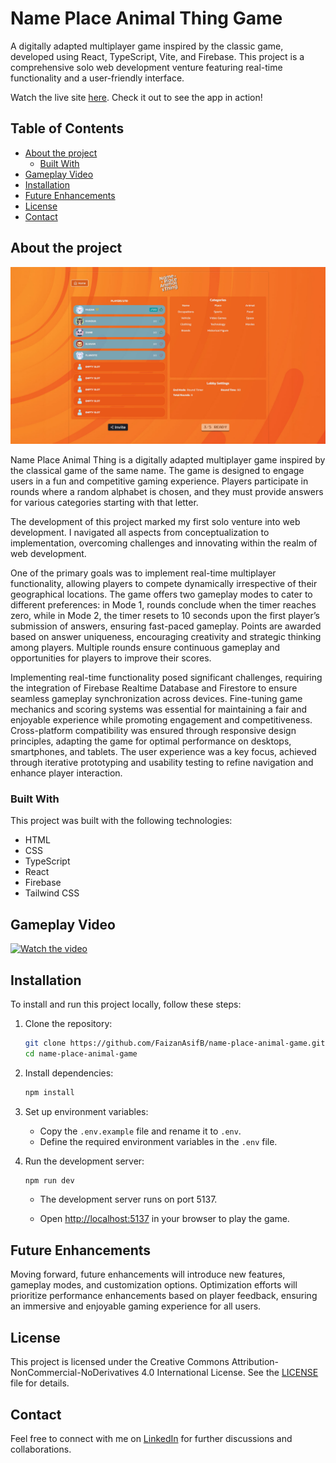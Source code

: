 # Name Place Animal Thing Game <!-- omit in toc -->

A digitally adapted multiplayer game inspired by the classic game, developed using React, TypeScript, Vite, and Firebase. This project is a comprehensive solo web development venture featuring real-time functionality and a user-friendly interface.

Watch the live site [here](https://geega-game.netlify.app/). Check it out to see the app in action!

## Table of Contents <!-- omit in toc -->

- [About the project](#about-the-project)
  - [Built With](#built-with)
- [Gameplay Video](#gameplay-video)
- [Installation](#installation)
- [Future Enhancements](#future-enhancements)
- [License](#license)
- [Contact](#contact)

## About the project

![Game Preview](https://github.com/FaizanAsifB/Portfolio/blob/main/src/content/projects/project-images/name-place-wide.jpg?raw=true)

Name Place Animal Thing is a digitally adapted multiplayer game inspired by the classical game of the same name. The game is designed to engage users in a fun and competitive gaming experience. Players participate in rounds where a random alphabet is chosen, and they must provide answers for various categories starting with that letter.

The development of this project marked my first solo venture into web development. I navigated all aspects from conceptualization to implementation, overcoming challenges and innovating within the realm of web development.

One of the primary goals was to implement real-time multiplayer functionality, allowing players to compete dynamically irrespective of their geographical locations. The game offers two gameplay modes to cater to different preferences: in Mode 1, rounds conclude when the timer reaches zero, while in Mode 2, the timer resets to 10 seconds upon the first player’s submission of answers, ensuring fast-paced gameplay. Points are awarded based on answer uniqueness, encouraging creativity and strategic thinking among players. Multiple rounds ensure continuous gameplay and opportunities for players to improve their scores.

Implementing real-time functionality posed significant challenges, requiring the integration of Firebase Realtime Database and Firestore to ensure seamless gameplay synchronization across devices. Fine-tuning game mechanics and scoring systems was essential for maintaining a fair and enjoyable experience while promoting engagement and competitiveness. Cross-platform compatibility was ensured through responsive design principles, adapting the game for optimal performance on desktops, smartphones, and tablets. The user experience was a key focus, achieved through iterative prototyping and usability testing to refine navigation and enhance player interaction.

### Built With

This project was built with the following technologies:

- HTML
- CSS
- TypeScript
- React
- Firebase
- Tailwind CSS

## Gameplay Video

[![Watch the video](https://img.youtube.com/vi/YOUR_VIDEO_ID_HERE/0.jpg)](https://www.youtube.com/watch?v=wouT7cCO4CE)

## Installation

To install and run this project locally, follow these steps:

1. Clone the repository:

   ```bash
   git clone https://github.com/FaizanAsifB/name-place-animal-game.git
   cd name-place-animal-game
   ```

2. Install dependencies:

   ```bash
   npm install
   ```

3. Set up environment variables:

   - Copy the `.env.example` file and rename it to `.env`.
   - Define the required environment variables in the `.env` file.

4. Run the development server:

   ```bash
   npm run dev
   ```

   - The development server runs on port 5137.

   - Open [http://localhost:5137](http://localhost:5137) in your browser to play the game.

## Future Enhancements

Moving forward, future enhancements will introduce new features, gameplay modes, and customization options. Optimization efforts will prioritize performance enhancements based on player feedback, ensuring an immersive and enjoyable gaming experience for all users.

## License

This project is licensed under the Creative Commons Attribution-NonCommercial-NoDerivatives 4.0 International License. See the [LICENSE](LICENSE) file for details.

## Contact

Feel free to connect with me on [LinkedIn](https://linkedin.com/in/faizan-asif-butt) for further discussions and collaborations.
